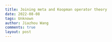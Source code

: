 ```yaml
---
title: Joining meta and Koopman operator theory
date: 2022-08-08
tags: Unknown
author: Jiazhou Wang
comments: true
layout: post
---
```

